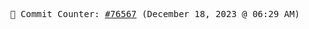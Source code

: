 <p align="center">
    <samp>
        📮 Commit Counter: <a href="https://github.com/Javascript-void0/Javascript-void0/commits/main">#76567</a> (December 18, 2023 @ 06:29 AM)
    </samp>
</p>